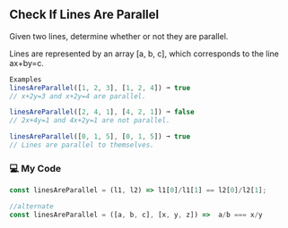 ## Check If Lines Are Parallel

Given two lines, determine whether or not they are parallel.

Lines are represented by an array [a, b, c], which corresponds to the line ax+by=c.
```js
Examples
linesAreParallel([1, 2, 3], [1, 2, 4]) ➞ true
// x+2y=3 and x+2y=4 are parallel.

linesAreParallel([2, 4, 1], [4, 2, 1]) ➞ false
// 2x+4y=1 and 4x+2y=1 are not parallel.

linesAreParallel([0, 1, 5], [0, 1, 5]) ➞ true
// Lines are parallel to themselves.
```
### :computer: My Code
```js
const linesAreParallel = (l1, l2) => l1[0]/l1[1] == l2[0]/l2[1];

//alternate
const linesAreParallel = ([a, b, c], [x, y, z]) =>  a/b === x/y
```
